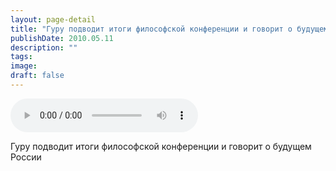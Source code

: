 ```yaml
---
layout: page-detail
title: "Гуру подводит итоги философской конференции и говорит о будущем России"
publishDate: 2010.05.11
description: ""
tags:
image:
draft: false
---
```


<audio title="2010.05.11 - Гуру подводит итоги философской конференции и говорит о будущем России.mp3" src="/upload/iblock/d59/d593412d0b6760b77fddcfa0d93f1de5.mp3" controls=""></audio>

 Гуру подводит итоги философской конференции и говорит о будущем России 

  
